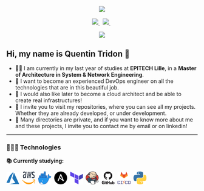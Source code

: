 <p align="center">
  <!-- Badge - Profile View Counter -->
   <img src="https://komarev.com/ghpvc/?username=ArsNQ&style=plastic&color=0007c4">
</p>
<p align="center">
  <!-- Badge - LinkedIn -->
  <a href="https://www.linkedin.com/in/quentin-tridon-609668143/">
    <img src="https://img.shields.io/badge/-LinkedIn-0e00cf?style=round-square&logo=Linkedin&logoColor=white&link=https://www.linkedin.com/in/quentin-tridon-609668143/">
  </a>
  &nbsp;
  <!-- Badge - Email -->
  <a href="mailto:quentin.tridon@epitech.eu">
    <img src="https://img.shields.io/badge/-My%20Email-ff0000?style=round-square&logo=microsoft-outlook&logoColor=white&link=mailto:quentin.tridon@epitech.eu">
  </a>
 &nbsp;
 </p>
 <p align="center">
  <a href="https://github.com/ArsNQ/github-readme-stats">
    <img align="center" src="https://github-readme-stats.vercel.app/api?username=ArsNQ&show_icons=true&theme=algolia"/>
  </a>
 </p>

## Hi, my name is Quentin Tridon 👋

- :man_student:	I am currently in my last year of studies at **EPITECH Lille**, in a **Master of Architecture in System & Network Engineering**. 
- :medal_sports: I want to become an experienced DevOps engineer on all the technologies that are in this beautiful job. 
- :pushpin:	I would also like later to become a cloud architect and be able to create real infrastructures!
- :open_file_folder: I invite you to visit my repositories, where you can see all my projects. Whether they are already developed, or under development. 
- :e-mail: Many directories are private, and if you want to know more about me and these projects, I invite you to contact me by email or on linkedin!

---

### 👨🏻‍💻 Technologies
**📚 Currently studying:**

<p align="left">
  <!-- Figma Icon -->
  <img src="assets/icons/Azure.png" width="34px" height="34px">&nbsp;
  <!--AdobeXD Icon
  <img src="assets/icons/gcp.png" width="34px" height="34px">&nbsp; -->
  <!-- HTML Icon -->
  <img src="assets/icons/aws.png" width="34px" height="34px">&nbsp;
  <!-- CSS Icon -->
  <img src="assets/icons/docker.png" width="34px" height="34px">&nbsp;
  <!-- JS Icon -->
  <img src="assets/icons/ansible.png" width="34px" height="34px">&nbsp;
  <!-- AdobePS Icon
  <img src="assets/icons/linux.png" width="34px" height="34px">&nbsp;-->
  <!-- Git Icon 
  <img src="assets/icons/windows.png" width="34px" height="34px">&nbsp;-->
  <!-- Sass Icon -->
  <img src="assets/icons/terraform.png" width="34px" height="34px">&nbsp;
  <!--VueJS Icon-->
  <img src="assets/icons/jenkins.png" width="34px" height="34px">&nbsp;
  <!--NuxtJS Icon-->
  <img src="assets/icons/github.png" width="34px" height="34px">&nbsp;
  <!-- React Icon -->
  <img src="assets/icons/cicdgitlab.png" width="34px" height="34px">&nbsp;
  <!-- NextJS Icon -->
  <img src="assets/icons/python.png" width="34px" height="34px">&nbsp;
</p>

